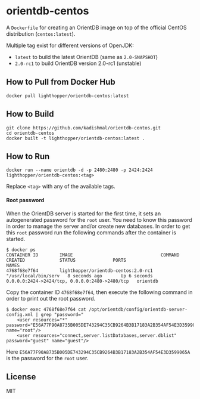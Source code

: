 # orientdb-centos

A `Dockerfile` for creating an OrientDB image on top of the official CentOS distribution (`centos:latest`).

Multiple tag exist for different versions of OpenJDK:

- `latest` to build the latest OrientDB (same as `2.0-SNAPSHOT`)
- `2.0-rc1` to build OrientDB version 2.0-rc1 (unstable)

## How to Pull from Docker Hub

    docker pull lighthopper/orientdb-centos:latest

## How to Build

    git clone https://github.com/kadishmal/orientdb-centos.git
    cd orientdb-centos
    docker built -t lighthopper/orientdb-centos:latest .

## How to Run

    docker run --name orientdb -d -p 2480:2480 -p 2424:2424 lighthopper/orientdb-centos:<tag>

Replace `<tag>` with any of the available tags.

#### Root password

When the OrientDB server is started for the first time, it sets an autogenerated password for the `root` user. You need to know this password in order to manage the server and/or create new databases. In order to get this `root` password run the following commands after the container is started.

    $ docker ps
    CONTAINER ID        IMAGE                                 COMMAND                CREATED             STATUS              PORTS                                            NAMES
    4768f68e7f64        lighthopper/orientdb-centos:2.0-rc1   "/usr/local/bin/serv   8 seconds ago       Up 6 seconds        0.0.0.0:2424->2424/tcp, 0.0.0.0:2480->2480/tcp   orientdb

Copy the container ID `4768f68e7f64`, then execute the following command in order to print out the root password.

    $ docker exec 4768f68e7f64 cat /opt/orientdb/config/orientdb-server-config.xml | grep "password="
        <user resources="*" password="E56A77F90A8735B005DE743294C35CB9264B3B17183A2B354AF54E3D3599065A" name="root"/>
        <user resources="connect,server.listDatabases,server.dblist" password="guest" name="guest"/>

Here `E56A77F90A8735B005DE743294C35CB9264B3B17183A2B354AF54E3D3599065A` is the password for the `root` user.

## License

MIT